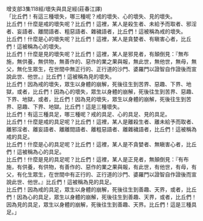 增支部3集118經/壞失與具足經(莊春江譯)  
「比丘們！有這三種壞失，哪三種呢？戒的壞失、心的壞失、見的壞失。  
比丘們！什麼是戒的壞失呢？比丘們！這裡，某人是殺生者、未給予而取者、邪淫者、妄語者、離間語者、粗惡語者、雜穢語者，比丘們！這被稱為戒的壞失。  
比丘們！什麼是心的壞失呢？比丘們！這裡，某人是貪婪者、有瞋害心者，比丘們！這被稱為心的壞失。  
比丘們！什麼是見的壞失呢？比丘們！這裡，某人是邪見者，有顛倒見：『無布施，無供養，無供物，無善作的、惡作的業之果與報，無此世，無他世，無母，無父，無化生眾生，在世間中無正行的、正行道的沙門、婆羅門以證智自作證後而宣說此世、他世。』比丘們！這被稱為見的壞失。  
比丘們！因為戒的壞失，眾生以身體的崩解，死後往生到苦界、惡趣、下界、地獄，或者，比丘們！因為心的壞失，眾生以身體的崩解，死後往生到苦界、惡趣、下界、地獄，或者，比丘們！因為見的壞失，眾生以身體的崩解，死後往生到苦界、惡趣、下界、地獄。比丘們！這是三種壞失。  
比丘們！有這三種具足，哪三種呢？戒的具足、心的具足、見的具足。  
比丘們！什麼是戒的具足呢？比丘們！這裡，某人是離殺生者、離未給予而取者、離邪淫者、離妄語者、離離間語者、離粗惡語者、離雜穢語者，比丘們！這被稱為戒的具足。  
比丘們！什麼是心的具足呢？比丘們！這裡，某人是不貪婪者、無瞋害心者，比丘們！這被稱為心的具足。  
比丘們！什麼是見的具足呢？比丘們！這裡，某人是正見者，無顛倒見：『有布施，有供養，有供物，有善作的、惡作的業之果與報，有此世，有他世，有母，有父，有化生眾生，在世間中有正行的、正行道的沙門、婆羅門以證智自作證後而宣說此世、他世。』比丘們！這被稱為見的具足。  
比丘們！因為戒的具足，眾生以身體的崩解，死後往生到善趣、天界，或者，比丘們！因為心的具足，眾生以身體的崩解，死後往生到善趣、天界，或者，比丘們！因為見的具足，眾生以身體的崩解，死後往生到善趣、天界。比丘們！這是三種具足。」  
  
  
